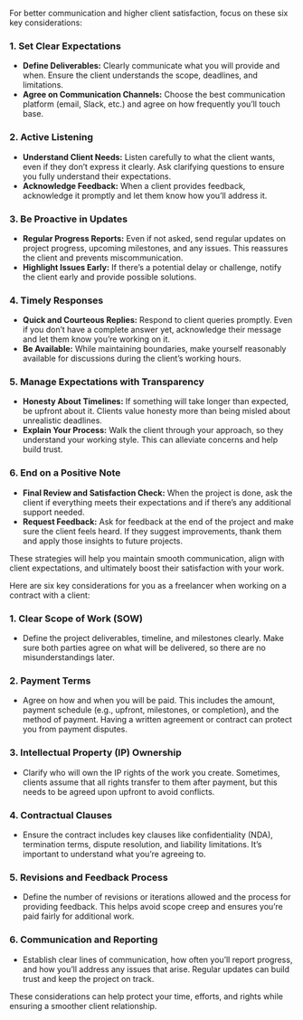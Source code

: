For better communication and higher client satisfaction, focus on these six key considerations:

### 1. **Set Clear Expectations**
   - **Define Deliverables:** Clearly communicate what you will provide and when. Ensure the client understands the scope, deadlines, and limitations.
   - **Agree on Communication Channels:** Choose the best communication platform (email, Slack, etc.) and agree on how frequently you’ll touch base.

### 2. **Active Listening**
   - **Understand Client Needs:** Listen carefully to what the client wants, even if they don’t express it clearly. Ask clarifying questions to ensure you fully understand their expectations.
   - **Acknowledge Feedback:** When a client provides feedback, acknowledge it promptly and let them know how you’ll address it.

### 3. **Be Proactive in Updates**
   - **Regular Progress Reports:** Even if not asked, send regular updates on project progress, upcoming milestones, and any issues. This reassures the client and prevents miscommunication.
   - **Highlight Issues Early:** If there’s a potential delay or challenge, notify the client early and provide possible solutions.

### 4. **Timely Responses**
   - **Quick and Courteous Replies:** Respond to client queries promptly. Even if you don’t have a complete answer yet, acknowledge their message and let them know you’re working on it.
   - **Be Available:** While maintaining boundaries, make yourself reasonably available for discussions during the client’s working hours.

### 5. **Manage Expectations with Transparency**
   - **Honesty About Timelines:** If something will take longer than expected, be upfront about it. Clients value honesty more than being misled about unrealistic deadlines.
   - **Explain Your Process:** Walk the client through your approach, so they understand your working style. This can alleviate concerns and help build trust.

### 6. **End on a Positive Note**
   - **Final Review and Satisfaction Check:** When the project is done, ask the client if everything meets their expectations and if there’s any additional support needed.
   - **Request Feedback:** Ask for feedback at the end of the project and make sure the client feels heard. If they suggest improvements, thank them and apply those insights to future projects.

These strategies will help you maintain smooth communication, align with client expectations, and ultimately boost their satisfaction with your work.


Here are six key considerations for you as a freelancer when working on a contract with a client:

### 1. **Clear Scope of Work (SOW)**
   - Define the project deliverables, timeline, and milestones clearly. Make sure both parties agree on what will be delivered, so there are no misunderstandings later.
   
### 2. **Payment Terms**
   - Agree on how and when you will be paid. This includes the amount, payment schedule (e.g., upfront, milestones, or completion), and the method of payment. Having a written agreement or contract can protect you from payment disputes.

### 3. **Intellectual Property (IP) Ownership**
   - Clarify who will own the IP rights of the work you create. Sometimes, clients assume that all rights transfer to them after payment, but this needs to be agreed upon upfront to avoid conflicts.

### 4. **Contractual Clauses**
   - Ensure the contract includes key clauses like confidentiality (NDA), termination terms, dispute resolution, and liability limitations. It’s important to understand what you’re agreeing to.

### 5. **Revisions and Feedback Process**
   - Define the number of revisions or iterations allowed and the process for providing feedback. This helps avoid scope creep and ensures you’re paid fairly for additional work.

### 6. **Communication and Reporting**
   - Establish clear lines of communication, how often you’ll report progress, and how you’ll address any issues that arise. Regular updates can build trust and keep the project on track.

These considerations can help protect your time, efforts, and rights while ensuring a smoother client relationship.